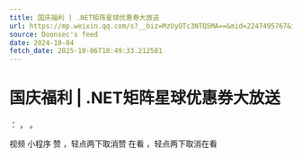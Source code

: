 ```yaml
---
title: 国庆福利 | .NET矩阵星球优惠券大放送
url: https://mp.weixin.qq.com/s?__biz=MzUyOTc3NTQ5MA==&mid=2247495767&idx=1&sn=6e3a19cd72dadeabb7bfa1096afc0504
source: Doonsec's feed
date: 2024-10-04
fetch_date: 2025-10-06T18:49:33.212581
---
```


# 国庆福利 | .NET矩阵星球优惠券大放送

：
，
。

视频
小程序
赞
，轻点两下取消赞
在看
，轻点两下取消在看